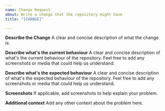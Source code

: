 ```yaml
---
name: Change Request
about: Write a change that the repository might have
title: "[CHANGE]"

---
```


**Describe the Change**
A clear and concise description of what the change is.

**Describe what's the current behaviour**
A clear and concise description of what's the current behaviour of the repository. Feel free to add any screenshots or media that could help us understand.

**Describe what's the expected behaviour**
A clear and concise description of what's the expected behaviour of the repository. Feel free to add any screenshots or media that could help us understand.

**Screenshots**
If applicable, add screenshots to help explain your problem.

**Additional context**
Add any other context about the problem here.
